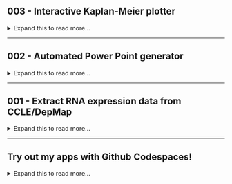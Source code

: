 
<h2 class="text-center"> 003 - Interactive Kaplan-Meier plotter </h2>

<details><summary markdown="span"> Expand this to read more...</summary>
    <div class="two-columns">
        <div class="left-column-35">
            <p><strong> Summary </strong></p>
            <p class="justify-text"> During my graduate studies, I helped two bachelor's students working in my research 
                group to analyze survival data from clinical trials to evaluate a possible association of increased 
                <strong>gene expression</strong> (RET) with bad <strong>clinical prognosis</strong>. For this purpose, we 
                retrieved data available in <strong>CBioPortal</strong>, and generated <strong>Kaplan-Meier survival 
                curves</strong>. We evaluated several datasets and I generated tools (Jupyter/Colab Notebooks and Streamlit 
                app) to automate the creation these plots using the <code>KaplanMeierFitter</code> library in <strong>Python</strong>.
            </p>
        </div>
        <div class="right-column-65">
            <video autoplay loop muted>
                <source src="Images_GIFs_Videos/Preview_003.mp4" type="video/mp4">
                Your browser does not support the video tag.
            </video> 
        </div>
    </div>
    <p class="text-justify"><strong> Problem </strong></p>
    <p class="text-justify"> Some description here </p>
    <p class="text-justify"><strong> Solution </strong></p>
    <p class="text-justify"> Some description here </p>
    <div class="two-columns">
        <div class="left-column-50">
            <p> Some example code/image here </p>
        </div>
        <div class="right-column-50">
            <p> Some example code/image here </p>
        </div>
    </div>
    <p><strong> Read the instructions and watch another demo here: <a href="https://github.com/EdRey05/Streamlit_projects/tree/main/003_KM_plotter">Demo_KM_plotter</a></strong></p>
</details>

<hr>

<h2 class="text-center"> 002 - Automated Power Point generator</h2>

<details><summary markdown="span"> Expand this to read more...</summary>
    <div class="two-columns">
        <div class="left-column-35">
            <p><strong> Summary </strong></p>
            <p class="justify-text"> Some summary here. 
            </p>
        </div>
        <div class="right-column-65">
            <img src="Images_GIFs_Videos/Preview_002.gif" alt="Streamlit Projects GIF" />
        </div>
    </div>
    <p class="text-justify"><strong> Problem </strong></p>
    <p class="text-justify"> Some description here </p>
    <p class="text-justify"><strong> Solution </strong></p>
    <p class="text-justify"> Some description here </p>
    <div class="two-columns">
        <div class="left-column-50">
            <p> Some example code/image here </p>
        </div>
        <div class="right-column-50">
            <p> Some example code/image here </p>
        </div>
    </div>
    <p><strong> Read the instructions and watch another demo here: <a href="https://github.com/EdRey05/Streamlit_projects/tree/main/002_Automated_PPTX_PLA">Demo_PPTX_PLA</a></strong></p>
</details>

<hr>

<h2 class="text-center"> 001 - Extract RNA expression data from CCLE/DepMap </h2>

<details><summary markdown="span"> Expand this to read more...</summary>
    <div class="two-columns">
        <div class="left-column-35">
            <p><strong> Summary </strong></p>
            <p class="justify-text"> Some summary here. 
            </p>
        </div>
        <div class="right-column-65">
            <img src="Images_GIFs_Videos/Preview_001.gif" alt="Streamlit Projects GIF" />
        </div>
    </div>
    <p class="text-justify"><strong> Problem </strong></p>
    <p class="text-justify"> Some description here </p>
    <p class="text-justify"><strong> Solution </strong></p>
    <p class="text-justify"> Some description here </p>
    <div class="two-columns">
        <div class="left-column-50">
            <p> Some example code/image here </p>
        </div>
        <div class="right-column-50">
            <p> Some example code/image here </p>
        </div>
    </div>
    <p><strong> Read the instructions and watch another demo here: <a href="https://github.com/EdRey05/Streamlit_projects/tree/main/001_RNA_expression_DepMap">Demo_RNA_DepMap</a></strong></p>
</details>

<hr>

<h2 class="text-center"> Try out my apps with Github Codespaces! </h2>

<details><summary markdown="span"> Expand this to read more...</summary>
    <div class="two-columns">
        <div class="left-column-35">
            <p class="text-justify"> If you have a Github account you can create a Codespace with all the requirements to 
              run my apps. You only have to log into you account, click on the following button, create your Codespace (we 
              all have 60h of free usage per month!), and follow the instructions. </p>
            <a href="https://codespaces.new/EdRey05/Streamlit_projects?quickstart=1" target="_blank">
            <img src="https://github.com/codespaces/badge.svg" alt="Open in GitHub Codespaces">
            </a>
        </div>
        <div class="right-column-65">
            <video width="500" height="300" controls>
                <source src="Images_GIFs_Videos/Demo_Codespaces.mp4" type="video/mp4">
                Your browser does not support the video tag.
            </video>
        </div>
    </div>
</details>
